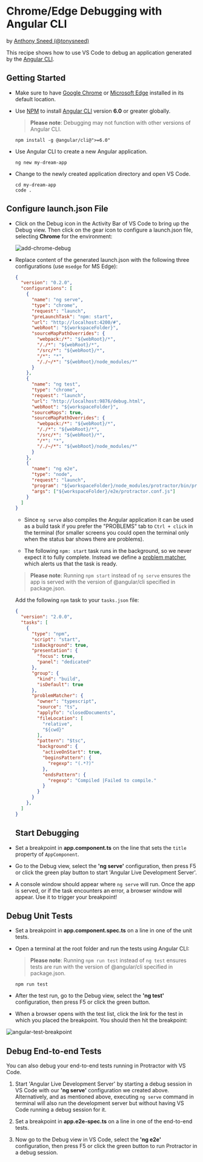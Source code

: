 # Chrome/Edge Debugging with Angular CLI

by [Anthony Sneed (@tonysneed)](https://github.com/tonysneed)

This recipe shows how to use VS Code to debug an application generated by the [Angular CLI](https://cli.angular.io/).

## Getting Started

- Make sure to have [Google Chrome](https://www.google.com/chrome) or [Microsoft Edge](https://www.microsoft.com/edge) installed in its default location.

- Use [NPM](https://www.npmjs.com) to install [Angular CLI](https://cli.angular.io) version **6.0** or greater globally.

  > **Please note**: Debugging may not function with other versions of Angular CLI.

    ```
    npm install -g @angular/cli@">=6.0"
    ```

- Use Angular CLI to create a new Angular application.

    ```
    ng new my-dream-app
    ```

- Change to the newly created application directory and open VS Code.

    ```
    cd my-dream-app
    code .
    ```

## Configure launch.json File

- Click on the Debug icon in the Activity Bar of VS Code to bring up the Debug view.
Then click on the gear icon to configure a launch.json file, selecting **Chrome** for the environment:

   ![add-chrome-debug](https://user-images.githubusercontent.com/2836367/27004175-77582668-4dca-11e7-9ce8-30ef3af64a36.png)

- Replace content of the generated launch.json with the following three configurations (use `msedge` for MS Edge):

  ```json
  {
    "version": "0.2.0",
    "configurations": [
      {
        "name": "ng serve",
        "type": "chrome",
        "request": "launch",
        "preLaunchTask": "npm: start",
        "url": "http://localhost:4200/#",
        "webRoot": "${workspaceFolder}",
        "sourceMapPathOverrides": {
          "webpack:/*": "${webRoot}/*",
          "/./*": "${webRoot}/*",
          "/src/*": "${webRoot}/*",
          "/*": "*",
          "/./~/*": "${webRoot}/node_modules/*"
        }
      },
      {
        "name": "ng test",
        "type": "chrome",
        "request": "launch",
        "url": "http://localhost:9876/debug.html",
        "webRoot": "${workspaceFolder}",
        "sourceMaps": true,
        "sourceMapPathOverrides": {
          "webpack:/*": "${webRoot}/*",
          "/./*": "${webRoot}/*",
          "/src/*": "${webRoot}/*",
          "/*": "*",
          "/./~/*": "${webRoot}/node_modules/*"
        }
      },
      {
        "name": "ng e2e",
        "type": "node",
        "request": "launch",
        "program": "${workspaceFolder}/node_modules/protractor/bin/protractor",
        "args": ["${workspaceFolder}/e2e/protractor.conf.js"]
      }
    ]
  }
  ```

  - Since `ng serve` also compiles the Angular application it can be used as a build task if you prefer the "PROBLEMS" tab to `Ctrl + click` in the terminal (for smaller screens you could open the terminal only when the status bar shows there are problems).

  - The following `npm: start` task runs in the background, so we never expect it to fully complete. Instead we define a [problem matcher](https://code.visualstudio.com/docs/editor/tasks#_processing-task-output-with-problem-matchers), which alerts us that the task is ready.

  > **Please note**: Running `npm start` instead of `ng serve` ensures the app is served with the version of @angular/cli specified in package.json.

  Add the following `npm` task to your `tasks.json` file:

  ```json
  {
    "version": "2.0.0",
    "tasks": [
      {
        "type": "npm",
        "script": "start",
        "isBackground": true,
        "presentation": {
          "focus": true,
          "panel": "dedicated"
        },
        "group": {
          "kind": "build",
          "isDefault": true
        },
        "problemMatcher": {
          "owner": "typescript",
          "source": "ts",
          "applyTo": "closedDocuments",
          "fileLocation": [
            "relative",
            "${cwd}"
          ],
          "pattern": "$tsc",
          "background": {
            "activeOnStart": true,
            "beginsPattern": {
              "regexp": "(.*?)"
            },
            "endsPattern": {
              "regexp": "Compiled |Failed to compile."
            }
          }
        }
      },
    ]
  }
  ```

  ## Start Debugging

- Set a breakpoint in **app.component.ts** on the line that sets the `title` property of `AppComponent`.

- Go to the Debug view, select the **'ng serve'** configuration, then press F5 or click the green play button to start 'Angular Live Development Server'.

- A console window should appear where `ng serve` will run. Once the app is served, or if the task encounters an error, a browser window will appear. Use it to trigger your breakpoint!

## Debug Unit Tests

- Set a breakpoint in **app.component.spec.ts** on a line in one of the unit tests.

- Open a terminal at the root folder and run the tests using Angular CLI:

  > **Please note**: Running `npm run test` instead of `ng test` ensures tests are run with the version of @angular/cli specified in package.json.

  ```
  npm run test
  ```

- After the test run, go to the Debug view, select the **'ng test'** configuration, then press F5 or click the green button.

- When a browser opens with the test list, click the link for the test in which you placed the breakpoint. You should then hit the breakpoint:

![angular-test-breakpoint](https://user-images.githubusercontent.com/2836367/27004448-e5134ff8-4dce-11e7-8145-69de0956dd07.png)


## Debug End-to-end Tests

You can also debug your end-to-end tests running in Protractor with VS Code.

1. Start 'Angular Live Development Server' by starting a debug session in VS Code with our **'ng serve'** configuration we created above. Alternatively, and as mentioned above, executing `ng serve` command in terminal will also run the development server but without having VS Code running a debug session for it.

2. Set a breakpoint in **app.e2e-spec.ts** on a line in one of the end-to-end tests.

3. Now go to the Debug view in VS Code, select the **'ng e2e'** configuration, then press F5 or click the green button to run Protractor in a debug session.
